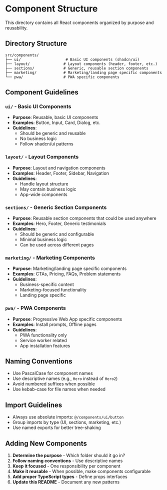 # Component Structure

This directory contains all React components organized by purpose and reusability.

## Directory Structure

```
src/components/
├── ui/                    # Basic UI components (shadcn/ui)
├── layout/               # Layout components (header, footer, etc.)
├── sections/             # Generic, reusable section components
├── marketing/            # Marketing/landing page specific components
└── pwa/                  # PWA specific components
```

## Component Guidelines

### `ui/` - Basic UI Components
- **Purpose**: Reusable, basic UI components
- **Examples**: Button, Input, Card, Dialog, etc.
- **Guidelines**: 
  - Should be generic and reusable
  - No business logic
  - Follow shadcn/ui patterns

### `layout/` - Layout Components
- **Purpose**: Layout and navigation components
- **Examples**: Header, Footer, Sidebar, Navigation
- **Guidelines**:
  - Handle layout structure
  - May contain business logic
  - App-wide components

### `sections/` - Generic Section Components
- **Purpose**: Reusable section components that could be used anywhere
- **Examples**: Hero, Footer, Generic testimonials
- **Guidelines**:
  - Should be generic and configurable
  - Minimal business logic
  - Can be used across different pages

### `marketing/` - Marketing Components
- **Purpose**: Marketing/landing page specific components
- **Examples**: CTAs, Pricing, FAQs, Problem statements
- **Guidelines**:
  - Business-specific content
  - Marketing-focused functionality
  - Landing page specific

### `pwa/` - PWA Components
- **Purpose**: Progressive Web App specific components
- **Examples**: Install prompts, Offline pages
- **Guidelines**:
  - PWA functionality only
  - Service worker related
  - App installation features

## Naming Conventions

- Use PascalCase for component names
- Use descriptive names (e.g., `Hero` instead of `Hero2`)
- Avoid numbered suffixes when possible
- Use kebab-case for file names when needed

## Import Guidelines

- Always use absolute imports: `@/components/ui/button`
- Group imports by type (UI, sections, marketing, etc.)
- Use named exports for better tree-shaking

## Adding New Components

1. **Determine the purpose** - Which folder should it go in?
2. **Follow naming conventions** - Use descriptive names
3. **Keep it focused** - One responsibility per component
4. **Make it reusable** - When possible, make components configurable
5. **Add proper TypeScript types** - Define props interfaces
6. **Update this README** - Document any new patterns
